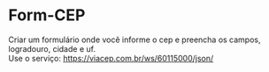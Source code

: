 # Form-CEP
Criar um formulário onde você informe o cep e preencha os campos, logradouro, cidade e uf.<br>
Use o serviço: https://viacep.com.br/ws/60115000/json/

